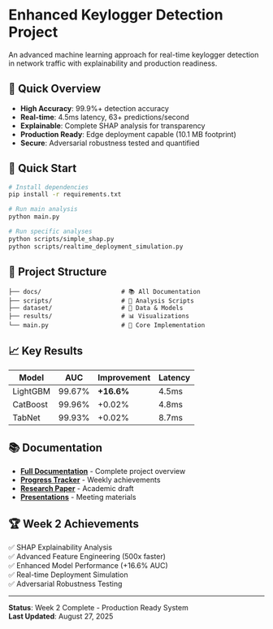 # Enhanced Keylogger Detection Project

An advanced machine learning approach for real-time keylogger detection in network traffic with explainability and production readiness.

## 🎯 Quick Overview

- **High Accuracy**: 99.9%+ detection accuracy
- **Real-time**: 4.5ms latency, 63+ predictions/second  
- **Explainable**: Complete SHAP analysis for transparency
- **Production Ready**: Edge deployment capable (10.1 MB footprint)
- **Secure**: Adversarial robustness tested and quantified

## 🚀 Quick Start

```bash
# Install dependencies
pip install -r requirements.txt

# Run main analysis
python main.py

# Run specific analyses
python scripts/simple_shap.py
python scripts/realtime_deployment_simulation.py
```

## 📁 Project Structure

```
├── docs/                      # 📚 All Documentation
├── scripts/                   # 🔧 Analysis Scripts  
├── dataset/                   # 💾 Data & Models
├── results/                   # 📊 Visualizations
└── main.py                    # 🎯 Core Implementation
```

## 📈 Key Results

| Model | AUC | Improvement | Latency |
|-------|-----|-------------|---------|
| LightGBM | 99.67% | **+16.6%** | 4.5ms |
| CatBoost | 99.96% | +0.02% | 4.8ms |
| TabNet | 99.93% | +0.02% | 8.7ms |

## 📚 Documentation

- **[Full Documentation](docs/README.md)** - Complete project overview
- **[Progress Tracker](docs/progress/Weekly_Progress_Tracker.md)** - Weekly achievements
- **[Research Paper](docs/papers/research_paper_draft.md)** - Academic draft
- **[Presentations](docs/presentations/)** - Meeting materials

## 🏆 Week 2 Achievements

✅ SHAP Explainability Analysis  
✅ Advanced Feature Engineering (500x faster)  
✅ Enhanced Model Performance (+16.6% AUC)  
✅ Real-time Deployment Simulation  
✅ Adversarial Robustness Testing  

---

**Status**: Week 2 Complete - Production Ready System  
**Last Updated**: August 27, 2025
